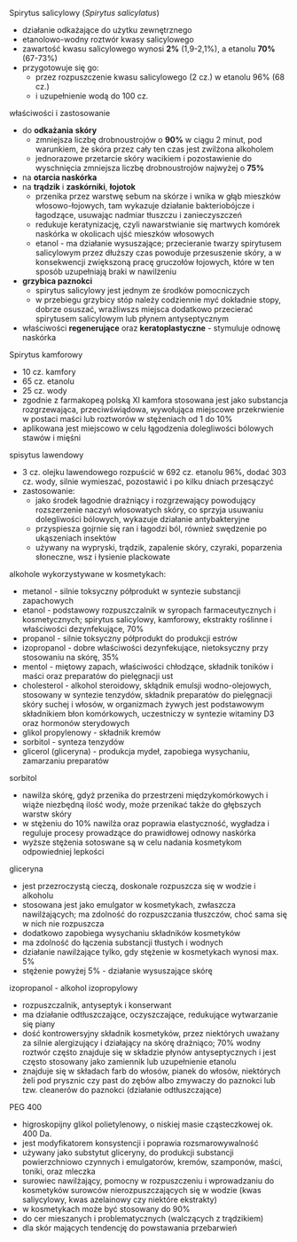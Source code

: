 Spirytus salicylowy (*Spirytus salicylatus*)
 - działanie odkażające do użytku zewnętrznego
 - etanolowo-wodny roztwór kwasy salicylowego
 - zawartość kwasu salicylowego wynosi **2%** (1,9-2,1%), a etanolu **70%** (67-73%)
 - przygotowuje się go:
	 - przez rozpuszczenie kwasu salicylowego (2 cz.) w etanolu 96% (68 cz.)
	 - i uzupełnienie wodą do 100 cz.

właściwości i zastosowanie
- do **odkażania** **skóry**
	- zmniejsza liczbę drobnoustrojów o **90%** w ciągu 2 minut, pod warunkiem, że skóra przez cały ten czas jest zwilżona alkoholem
	- jednorazowe przetarcie skóry wacikiem i pozostawienie do wyschnięcia zmniejsza liczbę drobnoustrojów najwyżej o **75%**
- na **otarcia naskórka**
- na **trądzik** i **zaskórniki**, **łojotok**
	- przenika przez warstwę sebum na skórze i wnika w głąb mieszków włosowo-łojowych, tam wykazuje działanie bakteriobójcze i łagodzące, usuwając nadmiar tłuszczu i zanieczyszczeń
	- redukuje keratynizację, czyli nawarstwianie się martwych komórek naskórka w okolicach ujść mieszków włosowych
	- etanol - ma działanie wysuszające; przecieranie twarzy spirytusem salicylowym przez dłuższy czas powoduje przesuszenie skóry, a w konsekwencji zwiększoną pracę gruczołów łojowych, które w ten sposób uzupełniają braki w nawilżeniu
- **grzybica paznokci**
	- spirytus salicylowy jest jednym ze środków pomocniczych
	- w przebiegu grzybicy stóp należy codziennie myć dokładnie stopy, dobrze osuszać, wrażliwszs miejsca dodatkowo przecierać spirytusem salicylowym lub płynem antyseptycznym
- właściwości **regenerujące** oraz **keratoplastyczne** - stymuluje odnowę naskórka

Spirytus kamforowy
- 10 cz. kamfory
- 65 cz. etanolu
- 25 cz. wody
- zgodnie z farmakopeą polską XI kamfora stosowana jest jako substancja rozgrzewająca, przeciwświądowa, wywołująca miejscowe przekrwienie w postaci maści lub roztworów w stężeniach od 1 do 10%
- aplikowana jest miejscowo w celu łągodzenia dolegliwości bólowych stawów i mięśni

spisytus lawendowy
- 3 cz. olejku lawendowego rozpuścić w 692 cz. etanolu 96%, dodać 303 cz. wody, silnie wymieszać, pozostawić i po kilku dniach przesączyć
- zastosowanie:
	- jako środek łagodnie drażniący i rozgrzewający powodujący rozszerzenie naczyń włosowatych skóry, co sprzyja usuwaniu dolegliwości bólowych, wykazuje działanie antybakteryjne
	- przyspiesza gojrnie się ran i łagodzi ból, również swędzenie po  ukąszeniach insektów
	- używany na wypryski, trądzik, zapalenie skóry, czyraki, poparzenia słoneczne, wsz i łysienie plackowate

alkohole wykorzystywane w kosmetykach:
- metanol - silnie toksyczny półprodukt w syntezie substancji zapachowych
- etanol - podstawowy rozpuszczalnik w syropach farmaceutycznych i kosmetycznych; spirytus salicylowy, kamforowy, ekstrakty roślinne i właściwości dezynfekujące, 70%
- propanol - silnie toksyczny półprodukt do produkcji estrów
- izopropanol - dobre właściwości dezynfekujące, nietoksyczny przy stosowaniu na skórę, 35%
- mentol - miętowy zapach, właściwości chłodzące, składnik toników i maści oraz preparatów do pielęgnacji ust
- cholesterol - alkohol steroidowy, skłądnik emulsji wodno-olejowych, stosowany w syntezie tenzydów, składnik preparatów do pielęgnacji skóry suchej i włosów, w organizmach żywych jest podstawowym składnikiem błon komórkowych, uczestniczy w syntezie witaminy D3 oraz hormonów sterydowych
- glikol propylenowy - składnik kremów
- sorbitol - synteza tenzydów
- glicerol (gliceryna) - produkcja mydeł, zapobiega wysychaniu, zamarzaniu preparatów

sorbitol
- nawilża skórę, gdyż przenika do przestrzeni międzykomórkowych i wiąże niezbędną ilość wody, może przenikać także do głębszych warstw skóry
- w stężeniu do 10% nawilża oraz poprawia elastyczność, wygładza i reguluje procesy prowadzące do prawidłowej odnowy naskórka
- wyższe stężenia sotoswane są w celu nadania kosmetykom odpowiedniej lepkości

gliceryna
- jest przezroczystą cieczą, doskonale rozpuszcza się w wodzie i alkoholu
- stosowana jest jako emulgator w kosmetykach, zwłaszcza nawilżających; ma zdolność do rozpuszczania tłuszczów, choć sama się w nich nie rozpuszcza
- dodatkowo zapobiega wysychaniu składników kosmetyków
- ma zdolność do łączenia substancji tłustych i wodnych
- działanie nawilżające tylko, gdy stężenie w kosmetykach wynosi max. 5%
- stężenie powyżej 5% - działanie wysuszające skórę

izopropanol - alkohol izopropylowy
- rozpuszczalnik, antyseptyk i konserwant
- ma działanie odtłuszczające, oczyszczające, redukujące wytwarzanie się piany
- dość kontrowersyjny składnik kosmetyków, przez niektórych uważany za silnie alergizujący i działający na skórę drażniąco; 70% wodny roztwór częśto znajduje się w składzie płynów antyseptycznych i jest często stosowany jako zamiennik lub uzupełnienie etanolu
- znajduje się w składach farb do włosów, pianek do włosów, niektórych żeli pod prysznic czy past do zębów albo zmywaczy do paznokci lub tzw. cleanerów do paznokci (działanie odtłuszczające)

PEG 400
- higroskopijny glikol polietylenowy, o niskiej masie cząsteczkowej ok. 400 Da.
- jest modyfikatorem konsystencji i poprawia rozsmarowywalność
- używany jako substytut gliceryny, do produkcji substancji powierzchniowo czynnych i emulgatorów, kremów, szamponów, maści, toniki, oraz mleczka
- surowiec nawilżający, pomocny w rozpuszczeniu i wprowadzaniu do kosmetyków surowców nierozpuszczających się w wodzie (kwas saliycylowy, kwas azelainowy czy niektóre ekstrakty)
- w kosmetykach może być stosowany do 90%
- do cer mieszanych i problematycznych (walczących z trądzikiem)
- dla skór mających tendencję do powstawania przebarwień